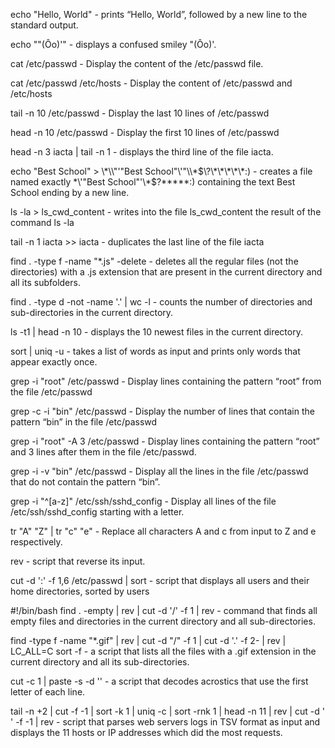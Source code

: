 echo "Hello, World" - prints “Hello, World”, followed by a new line to the standard output.

echo "\"(Ôo)'" - displays a confused smiley "(Ôo)'.

cat /etc/passwd - Display the content of the /etc/passwd file.

cat /etc/passwd /etc/hosts  - Display the content of /etc/passwd and /etc/hosts

tail -n 10 /etc/passwd - Display the last 10 lines of /etc/passwd

head -n 10 /etc/passwd - Display the first 10 lines of /etc/passwd

head -n 3 iacta | tail -n 1 - displays the third line of the file iacta.

echo "Best School" > \\\*\\\\"'\"Best School\"\\'"\\\\\*\$\\\?\\\*\\\*\\\*\\\*\\\*\:\) - creates a file named exactly \*\\'"Best School"\'\\*$\?\*\*\*\*\*:) containing the text Best School ending by a new line.

ls -la > ls_cwd_content - writes into the file ls_cwd_content the result of the command ls -la

tail -n 1 iacta >> iacta - duplicates the last line of the file iacta

find . -type f -name "*.js" -delete -  deletes all the regular files (not the directories) with a .js extension that are present in the current directory and all its subfolders.

find . -type d -not -name '.' | wc -l -  counts the number of directories and sub-directories in the current directory.

ls -t1 | head -n 10 -  displays the 10 newest files in the current directory.

sort | uniq -u -  takes a list of words as input and prints only words that appear exactly once.

grep -i "root" /etc/passwd - Display lines containing the pattern “root” from the file /etc/passwd

grep -c -i "bin" /etc/passwd - Display the number of lines that contain the pattern “bin” in the file /etc/passwd

grep -i "root" -A 3 /etc/passwd - Display lines containing the pattern “root” and 3 lines after them in the file /etc/passwd.

grep -i -v "bin" /etc/passwd - Display all the lines in the file /etc/passwd that do not contain the pattern “bin”.

grep -i "^[a-z]" /etc/ssh/sshd_config - Display all lines of the file /etc/ssh/sshd_config starting with a letter.

tr "A" "Z" | tr "c" "e" - Replace all characters A and c from input to Z and e respectively.






rev -  script that reverse its input.

cut -d ':' -f 1,6 /etc/passwd | sort -  script that displays all users and their home directories, sorted by users

#!/bin/bash
find . -empty | rev | cut -d '/' -f 1 | rev - command that finds all empty files and directories in the current directory and all sub-directories.

find -type f -name "*.gif" | rev | cut -d "/" -f 1 | cut -d '.' -f 2- | rev | LC_ALL=C sort -f - a script that lists all the files with a .gif extension in the current directory and all its sub-directories.

cut -c 1 | paste -s -d '' - a script that decodes acrostics that use the first letter of each line.

tail -n +2 | cut -f -1 | sort -k 1 | uniq -c | sort -rnk 1 | head -n 11 | rev | cut -d ' ' -f -1 | rev -  script that parses web servers logs in TSV format as input and displays the 11 hosts or IP addresses which did the most requests.

